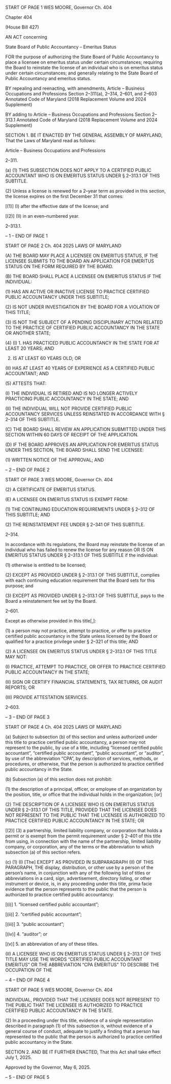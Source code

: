 START OF PAGE 1
WES MOORE, Governor Ch. 404

Chapter 404

(House Bill 427)

AN ACT concerning

State Board of Public Accountancy – Emeritus Status

FOR the purpose of authorizing the State Board of Public Accountancy to place a licensee
on emeritus status under certain circumstances; requiring the Board to reinstate the
license of an individual who is on emeritus status under certain circumstances; and
generally relating to the State Board of Public Accountancy and emeritus status.

BY repealing and reenacting, with amendments,
Article – Business Occupations and Professions
Section 2–311(a), 2–314, 2–601, and 2–603
Annotated Code of Maryland
(2018 Replacement Volume and 2024 Supplement)

BY adding to
Article – Business Occupations and Professions
Section 2–313.1
Annotated Code of Maryland
(2018 Replacement Volume and 2024 Supplement)

SECTION 1. BE IT ENACTED BY THE GENERAL ASSEMBLY OF MARYLAND,
That the Laws of Maryland read as follows:

Article – Business Occupations and Professions

2–311.

(a) (1) THIS SUBSECTION DOES NOT APPLY TO A CERTIFIED PUBLIC
ACCOUNTANT WHO IS ON EMERITUS STATUS UNDER § 2–313.1 OF THIS SUBTITLE.

(2) Unless a license is renewed for a 2–year term as provided in this
section, the license expires on the first December 31 that comes:

[(1)] (I) after the effective date of the license; and

[(2)] (II) in an even–numbered year.

2–313.1.

– 1 –
END OF PAGE 1

START OF PAGE 2
Ch. 404 2025 LAWS OF MARYLAND

(A) THE BOARD MAY PLACE A LICENSEE ON EMERITUS STATUS, IF THE
LICENSEE SUBMITS TO THE BOARD AN APPLICATION FOR EMERITUS STATUS ON THE
FORM REQUIRED BY THE BOARD.

(B) THE BOARD SHALL PLACE A LICENSEE ON EMERITUS STATUS IF THE
INDIVIDUAL:

(1) HAS AN ACTIVE OR INACTIVE LICENSE TO PRACTICE CERTIFIED
PUBLIC ACCOUNTANCY UNDER THIS SUBTITLE;

(2) IS NOT UNDER INVESTIGATION BY THE BOARD FOR A VIOLATION
OF THIS TITLE;

(3) IS NOT THE SUBJECT OF A PENDING DISCIPLINARY ACTION
RELATED TO THE PRACTICE OF CERTIFIED PUBLIC ACCOUNTANCY IN THE STATE OR
ANOTHER STATE;

(4) (I) 1. HAS PRACTICED PUBLIC ACCOUNTANCY IN THE
STATE FOR AT LEAST 20 YEARS; AND

2. IS AT LEAST 60 YEARS OLD; OR

(II) HAS AT LEAST 40 YEARS OF EXPERIENCE AS A CERTIFIED
PUBLIC ACCOUNTANT; AND

(5) ATTESTS THAT:

(I) THE INDIVIDUAL IS RETIRED AND IS NO LONGER ACTIVELY
PRACTICING PUBLIC ACCOUNTANCY IN THE STATE; AND

(II) THE INDIVIDUAL WILL NOT PROVIDE CERTIFIED PUBLIC
ACCOUNTANCY SERVICES UNLESS REINSTATED IN ACCORDANCE WITH § 2–314 OF
THIS SUBTITLE.

(C) THE BOARD SHALL REVIEW AN APPLICATION SUBMITTED UNDER THIS
SECTION WITHIN 60 DAYS OF RECEIPT OF THE APPLICATION.

(D) IF THE BOARD APPROVES AN APPLICATION FOR EMERITUS STATUS
UNDER THIS SECTION, THE BOARD SHALL SEND THE LICENSEE:

(1) WRITTEN NOTICE OF THE APPROVAL; AND

– 2 –
END OF PAGE 2

START OF PAGE 3
WES MOORE, Governor Ch. 404

(2) A CERTIFICATE OF EMERITUS STATUS.

(E) A LICENSEE ON EMERITUS STATUS IS EXEMPT FROM:

(1) THE CONTINUING EDUCATION REQUIREMENTS UNDER § 2–312 OF
THIS SUBTITLE; AND

(2) THE REINSTATEMENT FEE UNDER § 2–341 OF THIS SUBTITLE.

2–314.

In accordance with its regulations, the Board may reinstate the license of an
individual who has failed to renew the license for any reason OR IS ON EMERITUS STATUS
UNDER § 2–313.1 OF THIS SUBTITLE if the individual:

(1) otherwise is entitled to be licensed;

(2) EXCEPT AS PROVIDED UNDER § 2–313.1 OF THIS SUBTITLE,
complies with each continuing education requirement that the Board sets for this purpose;
and

(3) EXCEPT AS PROVIDED UNDER § 2–313.1 OF THIS SUBTITLE, pays to
the Board a reinstatement fee set by the Board.

2–601.

Except as otherwise provided in this title[,]:

(1) a person may not practice, attempt to practice, or offer to practice
certified public accountancy in the State unless licensed by the Board or qualified for a
practice privilege under § 2–321 of this title; AND

(2) A LICENSEE ON EMERITUS STATUS UNDER § 2–313.1 OF THIS
TITLE MAY NOT:

(I) PRACTICE, ATTEMPT TO PRACTICE, OR OFFER TO PRACTICE
CERTIFIED PUBLIC ACCOUNTANCY IN THE STATE;

(II) SIGN OR CERTIFY FINANCIAL STATEMENTS, TAX RETURNS,
OR AUDIT REPORTS; OR

(III) PROVIDE ATTESTATION SERVICES.

2–603.

– 3 –
END OF PAGE 3

START OF PAGE 4
Ch. 404 2025 LAWS OF MARYLAND

(a) Subject to subsection (b) of this section and unless authorized under this title
to practice certified public accountancy, a person may not represent to the public, by use of
a title, including “licensed certified public accountant”, “certified public accountant”, “public
accountant”, or “auditor”, by use of the abbreviation “CPA”, by description of services,
methods, or procedures, or otherwise, that the person is authorized to practice certified
public accountancy in the State.

(b) Subsection (a) of this section does not prohibit:

(1) the description of a principal, officer, or employee of an organization by
the position, title, or office that the individual holds in the organization; [or]

(2) THE DESCRIPTION OF A LICENSEE WHO IS ON EMERITUS STATUS
UNDER § 2–313.1 OF THIS TITLE, PROVIDED THAT THE LICENSEE DOES NOT
REPRESENT TO THE PUBLIC THAT THE LICENSEE IS AUTHORIZED TO PRACTICE
CERTIFIED PUBLIC ACCOUNTANCY IN THE STATE; OR

[(2)] (3) a partnership, limited liability company, or corporation that
holds a permit or is exempt from the permit requirement under § 2–401 of this title from
using, in connection with the name of the partnership, limited liability company, or
corporation, any of the terms or the abbreviation to which subsection (a) of this section
refers.

(c) (1) (I) [The] EXCEPT AS PROVIDED IN SUBPARAGRAPH (II) OF THIS
PARAGRAPH, THE display, distribution, or other use by a person of the person’s name, in
conjunction with any of the following list of titles or abbreviations in a card, sign,
advertisement, directory listing, or other instrument or device, is, in any proceeding under
this title, prima facie evidence that the person represents to the public that the person is
authorized to practice certified public accountancy:

[(i)] 1. “licensed certified public accountant”;

[(ii)] 2. “certified public accountant”;

[(iii)] 3. “public accountant”;

[(iv)] 4. “auditor”; or

[(v)] 5. an abbreviation of any of these titles.

(II) A LICENSEE WHO IS ON EMERITUS STATUS UNDER § 2–313.1
OF THIS TITLE MAY USE THE WORDS “CERTIFIED PUBLIC ACCOUNTANT EMERITUS”
OR THE ABBREVIATION “CPA EMERITUS” TO DESCRIBE THE OCCUPATION OF THE

– 4 –
END OF PAGE 4

START OF PAGE 5
WES MOORE, Governor Ch. 404

INDIVIDUAL, PROVIDED THAT THE LICENSEE DOES NOT REPRESENT TO THE PUBLIC
THAT THE LICENSEE IS AUTHORIZED TO PRACTICE CERTIFIED PUBLIC
ACCOUNTANCY IN THE STATE.

(2) In a proceeding under this title, evidence of a single representation
described in paragraph (1) of this subsection is, without evidence of a general course of
conduct, adequate to justify a finding that a person has represented to the public that the
person is authorized to practice certified public accountancy in the State.

SECTION 2. AND BE IT FURTHER ENACTED, That this Act shall take effect July
1, 2025.

Approved by the Governor, May 6, 2025.

– 5 –
END OF PAGE 5